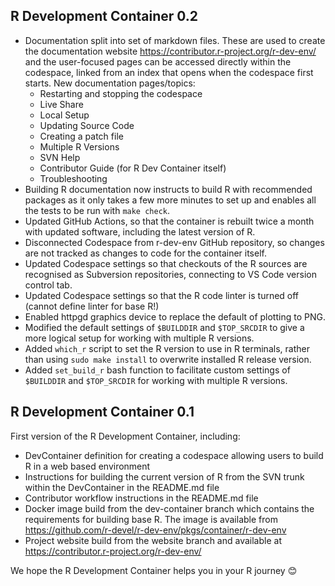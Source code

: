 ## R Development Container 0.2

- Documentation split into set of markdown files. These are used to create the documentation website https://contributor.r-project.org/r-dev-env/ and the user-focused pages can be accessed directly within the codespace, linked from an index that opens when the codespace first starts. New documentation pages/topics:
    - Restarting and stopping the codespace
    - Live Share
    - Local Setup
    - Updating Source Code
    - Creating a patch file
    - Multiple R Versions
    - SVN Help
    - Contributor Guide (for R Dev Container itself)
    - Troubleshooting
- Building R documentation now instructs to build R with recommended packages as it only takes a few more minutes to set up and enables all the tests to be run with `make check`.
- Updated GitHub Actions, so that the container is rebuilt twice a month with updated software, including the latest version of R.
- Disconnected Codespace from r-dev-env GitHub repository, so changes are not tracked as changes to code for the container itself.
- Updated Codespace settings so that checkouts of the R sources are recognised as Subversion repositories, connecting to VS Code version control tab.
- Updated Codespace settings so that the R code linter is turned off (cannot define linter for base R!)
- Enabled httpgd graphics device to replace the default of plotting to PNG.
- Modified the default settings of `$BUILDDIR` and `$TOP_SRCDIR` to give a more logical setup for working with multiple R versions.
- Added `which_r` script to set the R version to use in R terminals, rather than using `sudo make install` to overwrite installed R release version.
- Added `set_build_r` bash function to facilitate custom settings of `$BUILDDIR` and `$TOP_SRCDIR` for working with multiple R versions.

## R Development Container 0.1

First version of the R Development Container, including:
- DevContainer definition for creating a codespace allowing users to build R in a web based environment
- Instructions for building the current version of R from the SVN trunk within the DevContainer in the README.md file
- Contributor workflow instructions in the README.md file
- Docker image build from the dev-container branch which contains the requirements for building base R. The image is available from https://github.com/r-devel/r-dev-env/pkgs/container/r-dev-env
- Project website build from the website branch and available at https://contributor.r-project.org/r-dev-env/
  
We hope the R Development Container helps you in your R journey 😊

